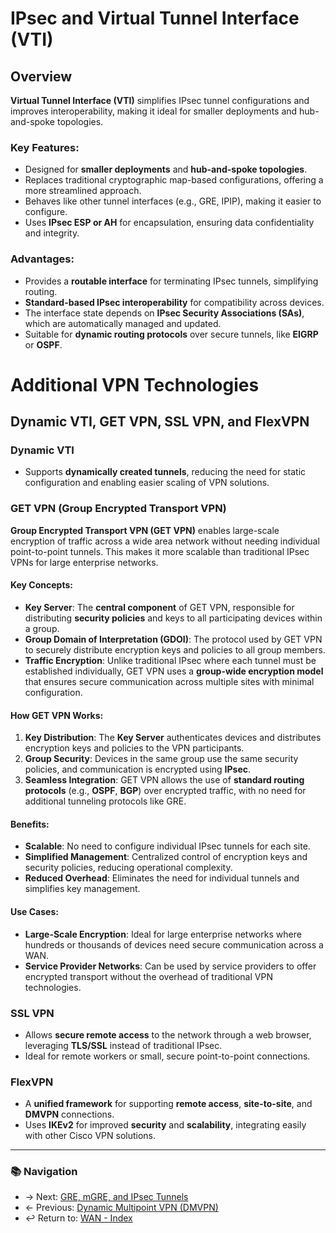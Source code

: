 # IPsec and Virtual Tunnel Interface (VTI)

## Overview
**Virtual Tunnel Interface (VTI)** simplifies IPsec tunnel configurations and improves interoperability, making it ideal for smaller deployments and hub-and-spoke topologies.

### **Key Features**:
- Designed for **smaller deployments** and **hub-and-spoke topologies**.
- Replaces traditional cryptographic map-based configurations, offering a more streamlined approach.
- Behaves like other tunnel interfaces (e.g., GRE, IPIP), making it easier to configure.
- Uses **IPsec ESP or AH** for encapsulation, ensuring data confidentiality and integrity.

### **Advantages**:
- Provides a **routable interface** for terminating IPsec tunnels, simplifying routing.
- **Standard-based IPsec interoperability** for compatibility across devices.
- The interface state depends on **IPsec Security Associations (SAs)**, which are automatically managed and updated.
- Suitable for **dynamic routing protocols** over secure tunnels, like **EIGRP** or **OSPF**.


# Additional VPN Technologies

## Dynamic VTI, GET VPN, SSL VPN, and FlexVPN

### **Dynamic VTI**
- Supports **dynamically created tunnels**, reducing the need for static configuration and enabling easier scaling of VPN solutions.

### **GET VPN (Group Encrypted Transport VPN)**

**Group Encrypted Transport VPN (GET VPN)** enables large-scale encryption of traffic across a wide area network without needing individual point-to-point tunnels. This makes it more scalable than traditional IPsec VPNs for large enterprise networks.

#### **Key Concepts**:
- **Key Server**: The **central component** of GET VPN, responsible for distributing **security policies** and keys to all participating devices within a group.
- **Group Domain of Interpretation (GDOI)**: The protocol used by GET VPN to securely distribute encryption keys and policies to all group members.
- **Traffic Encryption**: Unlike traditional IPsec where each tunnel must be established individually, GET VPN uses a **group-wide encryption model** that ensures secure communication across multiple sites with minimal configuration.

#### **How GET VPN Works**:
1. **Key Distribution**: The **Key Server** authenticates devices and distributes encryption keys and policies to the VPN participants.
2. **Group Security**: Devices in the same group use the same security policies, and communication is encrypted using **IPsec**.
3. **Seamless Integration**: GET VPN allows the use of **standard routing protocols** (e.g., **OSPF**, **BGP**) over encrypted traffic, with no need for additional tunneling protocols like GRE.

#### **Benefits**:
- **Scalable**: No need to configure individual IPsec tunnels for each site.
- **Simplified Management**: Centralized control of encryption keys and security policies, reducing operational complexity.
- **Reduced Overhead**: Eliminates the need for individual tunnels and simplifies key management.

#### **Use Cases**:
- **Large-Scale Encryption**: Ideal for large enterprise networks where hundreds or thousands of devices need secure communication across a WAN.
- **Service Provider Networks**: Can be used by service providers to offer encrypted transport without the overhead of traditional VPN technologies.


### **SSL VPN**
- Allows **secure remote access** to the network through a web browser, leveraging **TLS/SSL** instead of traditional IPsec.
- Ideal for remote workers or small, secure point-to-point connections.

### **FlexVPN**
- A **unified framework** for supporting **remote access**, **site-to-site**, and **DMVPN** connections.
- Uses **IKEv2** for improved **security** and **scalability**, integrating easily with other Cisco VPN solutions.


---
### 📚 Navigation
- → Next: [GRE, mGRE, and IPsec Tunnels](gre-mgre-ipsec.md)
- ← Previous: [Dynamic Multipoint VPN (DMVPN)](dmvpn.md)  
- ↩ Return to: [WAN - Index](../README.md)

